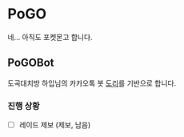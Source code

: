 # PoGO

네... 아직도 포켓몬고 합니다.

## PoGOBot

도곡대치방 하입님의 카카오톡 봇 [도리](https://github.com/joonluvschipotle/pogoBot)를 기반으로 합니다.

### 진행 상황
- [ ] 레이드 제보 (제보, 남음)
